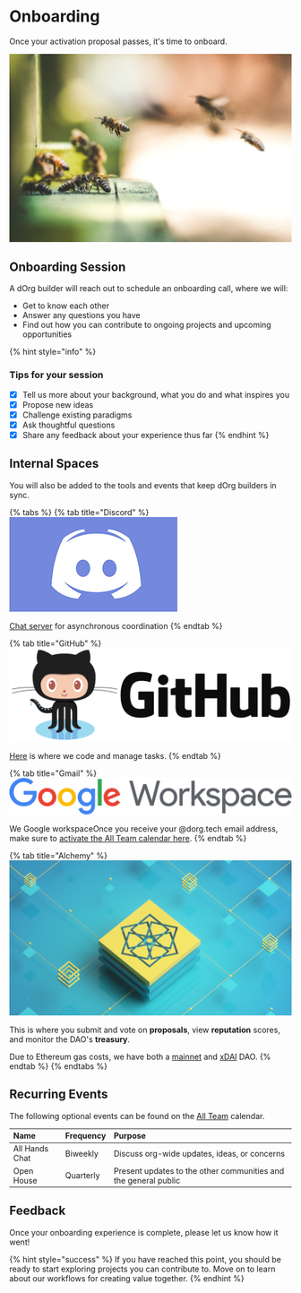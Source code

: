 # Onboarding

Once your activation proposal passes, it's time to onboard.

![](../.gitbook/assets/imagen%20%282%29.png)

## Onboarding Session

A dOrg builder will reach out to schedule an onboarding call, where we will:

* Get to know each other
* Answer any questions you have
* Find out how you can contribute to ongoing projects and upcoming opportunities

{% hint style="info" %}
### Tips for your session

* [x] Tell us more about your background, what you do and what inspires you
* [x] Propose new ideas
* [x] Challenge existing paradigms
* [x] Ask thoughtful questions
* [x] Share any feedback about your experience thus far
{% endhint %}

## Internal Spaces

You will also be added to the tools and events that keep dOrg builders in sync.

{% tabs %}
{% tab title="Discord" %}
![](../.gitbook/assets/blog-discord-logo.jpg)

[Chat server](https://discord.com/invite/6Kujmad) for asynchronous coordination
{% endtab %}

{% tab title="GitHub" %}
![Github is a platform for streamlined version control of projects.](../.gitbook/assets/image%20%2833%29.png)

[Here](https://github.com/dOrgTech/) is where we code and manage tasks.
{% endtab %}

{% tab title="Gmail" %}
![](../.gitbook/assets/google-workspace-logo.png)

We Google workspaceOnce you receive your @dorg.tech email address, make sure to [activate the All Team calendar here](https://www.google.com/calendar/render?cid=c_5oo3evrtn2mn00v00oaqb044bc@group.calendar.google.com).
{% endtab %}

{% tab title="Alchemy" %}
![Alchemy is a web portal for interacting with the DAOstack protocol.](../.gitbook/assets/imagen%20%281%29.png)

This is where you submit and vote on **proposals**, view **reputation** scores, and monitor the DAO's **treasury**.

Due to Ethereum gas costs, we have both a [mainnet](https://alchemy.daostack.io/dao/0x15344ecdc2c4edfcb092e284d93c20f0529fd8a6/members/) and [xDAI](https://alchemy-xdai.herokuapp.com/dao/0x94a587478c83491b13291265581cb983e7feb540) DAO.
{% endtab %}
{% endtabs %}

## Recurring Events

The following optional events can be found on the [All Team](https://www.google.com/calendar/render?cid=c_5oo3evrtn2mn00v00oaqb044bc@group.calendar.google.com) calendar.

| Name | Frequency | Purpose |
| :--- | :--- | :--- |
| All Hands Chat | Biweekly | Discuss org-wide updates, ideas, or concerns |
| Open House | Quarterly | Present updates to the other communities and the general public |

## Feedback

Once your onboarding experience is complete, please let us know how it went!

{% hint style="success" %}
If you have reached this point, you should be ready to start exploring projects you can contribute to. Move on to learn about our workflows for creating value together.
{% endhint %}

